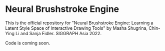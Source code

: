 # Neural Brushstroke Engine

This is the official repository for "Neural Brushstroke Engine: Learning a Latent Style Space of
Interactive Drawing Tools" by Masha Shugrina, Chin-Ying Li and Sanja Fidler. SIGGRAPH Asia 2022.

Code is coming soon.
